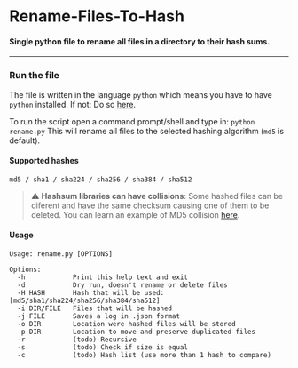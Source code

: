 # Rename-Files-To-Hash
#### Single python file to rename all files in a directory to their hash sums.

---

### Run the file
The file is written in the language `python` which means you have to have `python` installed.
If not: Do so [here](https://www.python.org/).

To run the script open a command prompt/shell and type in: `python rename.py`
This will rename all files to the selected hashing algorithm (`md5` is default).

#### Supported hashes
```
md5 / sha1 / sha224 / sha256 / sha384 / sha512
```

> :warning: **Hashsum libraries can have collisions**: Some hashed files can be diferent and have the same checksum causing one of them to be deleted. You can learn an example of MD5 collision [here](https://www.mscs.dal.ca/~selinger/md5collision/).

#### Usage
```
Usage: rename.py [OPTIONS]

Options:
  -h            Print this help text and exit
  -d            Dry run, doesn't rename or delete files
  -H HASH       Hash that will be used: [md5/sha1/sha224/sha256/sha384/sha512]
  -i DIR/FILE   Files that will be hashed
  -j FILE       Saves a log in .json format
  -o DIR        Location were hashed files will be stored  
  -p DIR        Location to move and preserve duplicated files
  -r            (todo) Recursive
  -s            (todo) Check if size is equal
  -c            (todo) Hash list (use more than 1 hash to compare)
```
